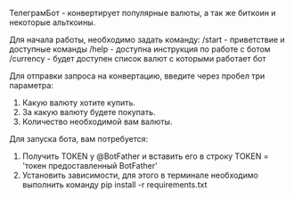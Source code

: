 ТелеграмБот - конвертирует популярные валюты, а так же биткоин и некоторые альткоины.

Для начала работы, необходимо задать команду: 
/start - приветствие и доступные команды 
/help - доступна инструкция по работе с ботом
/currency - будет доступен список валют с которыми работает бот

Для отправки запроса на конвертацию, введите через пробел три параметра: 
1. Какую валюту хотите купить. 
2. За какую валюту будете покупать. 
3. Количество необходимой вам валюты.


Для запуска бота, вам потребуется: 
1. Получить TOKEN у @BotFather и вставить его в строку TOKEN = 'токен предоставленный BotFather'
2. Установить зависимости, для этого в терминале необходимо выполнить команду pip install -r requirements.txt
